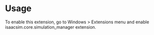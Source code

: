 # Usage

To enable this extension, go to Windows > Extensions menu and enable isaacsim.core.simulation_manager extension.
